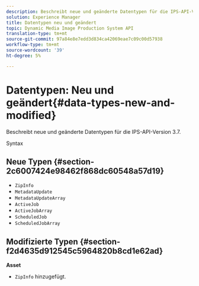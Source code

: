 ```yaml
---
description: Beschreibt neue und geänderte Datentypen für die IPS-API-Version 3.7.
solution: Experience Manager
title: Datentypen neu und geändert
topic: Dynamic Media Image Production System API
translation-type: tm+mt
source-git-commit: 97a84e8e7edd3d834ca42069eae7c09c00d57938
workflow-type: tm+mt
source-wordcount: '39'
ht-degree: 5%

---
```



# Datentypen: Neu und geändert{#data-types-new-and-modified}

Beschreibt neue und geänderte Datentypen für die IPS-API-Version 3.7.

Syntax

## Neue Typen {#section-2c6007424e98462f868dc60548a57d19}

* `ZipInfo`
* `MetadataUpdate`
* `MetadataUpdateArray`
* `ActiveJob`
* `ActiveJobArray`
* `ScheduledJob`
* `ScheduledJobArray`

## Modifizierte Typen {#section-f2d4635d912545c5964820b8cd1e62ad}

**Asset**

* `ZipInfo` hinzugefügt.

